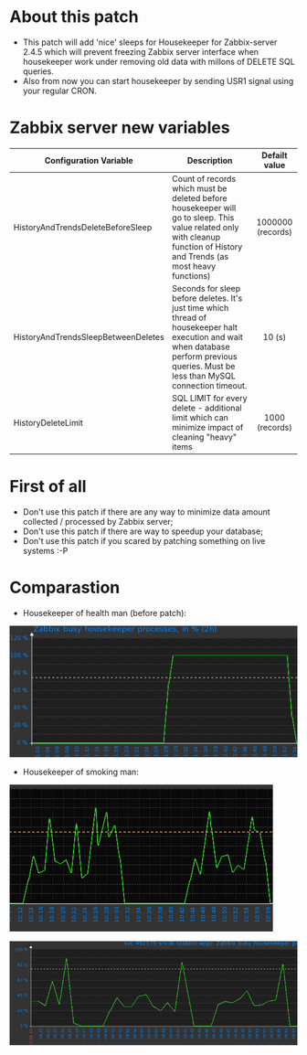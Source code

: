 About this patch
================

* This patch will add 'nice' sleeps for Housekeeper for Zabbix-server 2.4.5 which will prevent freezing Zabbix server interface when housekeeper work under removing old data with millons of DELETE SQL queries.
* Also from now you can start housekeeper by sending USR1 signal using your regular CRON.


Zabbix server new variables
===========================


| Configuration Variable      | Description   | Defailt value  |
| --------------------------- |---------------|:--------------:|
| HistoryAndTrendsDeleteBeforeSleep |Count of records which must be deleted before housekeeper will go to sleep. This value related only with cleanup function of History and Trends (as most heavy functions) | 1000000 (records) |
| HistoryAndTrendsSleepBetweenDeletes | Seconds for sleep before deletes. It's just time which thread of housekeeper halt execution and wait when database perform previous queries. Must be less than MySQL connection timeout. | 10 (s) |
| HistoryDeleteLimit  | SQL LIMIT for every delete - additional limit which can minimize impact of cleaning "heavy" items | 1000 (records) |


First of all
============

* Don't use this patch if there are any way to minimize data amount collected / processed by Zabbix server;
* Don't use this patch if there are way to speedup your database;
* Don't use this patch if you scared by patching something on live systems :-P


Comparastion
============

* Housekeeper of health man (before patch):

![before](https://raw.githubusercontent.com/mn3m0nic/ffts/master/zabbix-server-patch/before_HK.png "before")


* Housekeeper of smoking man:

![after](https://raw.githubusercontent.com/mn3m0nic/ffts/master/zabbix-server-patch/after_HK.png "after1")

![after2](https://raw.githubusercontent.com/mn3m0nic/ffts/master/zabbix-server-patch/after_HK2.png "after2")

